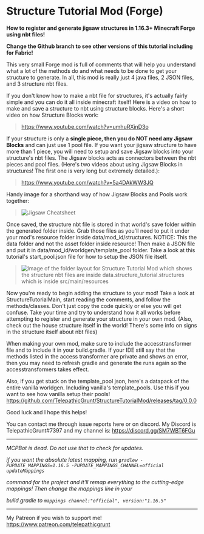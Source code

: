 # Structure Tutorial Mod (Forge)
**How to register and generate jigsaw structures in 1.16.3+ Minecraft Forge using nbt files!**

**Change the Github branch to see other versions of this tutorial including for Fabric!**
 
 This very small Forge mod is full of comments that will help you understand what a lot of the methods do and what needs to be done to get your structure to generate. In all, this mod is really just 4 java files, 2 JSON files, and 3 structure nbt files.  

If you don't know how to make a nbt file for structures, it's actually fairly simple and you can do it all inside minecraft itself! Here is a video on how to make and save a structure to nbt using structure blocks. Here's a short video on how Structure Blocks work: 
>https://www.youtube.com/watch?v=umhuRXinD3o

If your structure is only a **single piece, then you do NOT need any Jigsaw Blocks** and can just use 1 pool file. If you want your jigsaw structure to have more than 1 piece, you will need to setup and save Jigsaw blocks into your structure's nbt files. The Jigsaw blocks acts as connectors between the nbt pieces and pool files. (Here's two videos about using Jigsaw Blocks in structures! The first one is very long but extremely detailed.): 
>https://www.youtube.com/watch?v=5a4DAkWW3JQ

Handy image for a shorthand way of how Jigsaw Blocks and Pools work together: 
>![Jigsaw Cheatsheet](https://cdn.discordapp.com/attachments/686973568872873996/782006962979602432/jigsaws.png)

Once saved, the structure nbt file is stored in that world's save folder within the generated folder inside. Grab those files as you'll need to put it under your mod's resource folder inside data/mod_id/structures. NOTICE: This the data folder and not the asset folder inside resource! Then make a JSON file and put it in data/mod_id/worldgen/template_pool folder. Take a look at this tutorial's start_pool.json file for how to setup the JSON file itself.
>![Image of the folder layout for Structure Tutorial Mod which shows the structure nbt files are inside data.structure_tutorial.structures which is inside src/main/resources](https://i.imgur.com/Q4FLSOT.png)


Now you're ready to begin adding the structure to your mod! Take a look at StructureTutorialMain, start reading the comments, and follow the methods/classes. Don't just copy the code quickly or else you will get confuse. Take your time and try to understand how it all works before attempting to register and generate your structure in your own mod. (Also, check out the house structure itself in the world! There's some info on signs in the structure itself about nbt files)

When making your own mod, make sure to include the accesstransformer file and to include it in your build.gradle. If your IDE still say that the methods listed in the access transformer are private and shows an error, then you may need to refresh gradle and generate the runs again so the accesstransformers takes effect.

Also, if you get stuck on the template_pool json, here's a datapack of the entire vanilla worldgen. Including vanilla's template_pools. Use this if you want to see how vanilla setup their pools! https://github.com/TelepathicGrunt/StructureTutorialMod/releases/tag/0.0.0

Good luck and I hope this helps!

You can contact me through issue reports here or on discord. My Discord is TelepathicGrunt#7397 and my channel is: https://discord.gg/SM7WBT6FGu

------------------

_MCPBot is dead. Do not use that to check for updates._

_if you want the absolute latest mapping, run ` gradlew -PUPDATE_MAPPINGS=1.16.5 -PUPDATE_MAPPINGS_CHANNEL=official updateMappings `_

_command for the project and it'll remap everything to the cutting-edge mappings! Then change the mappings line in your_

_build.gradle to `mappings channel:"official", version:"1.16.5"`_

------------------

My Patreon if you wish to support me! 
https://www.patreon.com/telepathicgrunt
 
